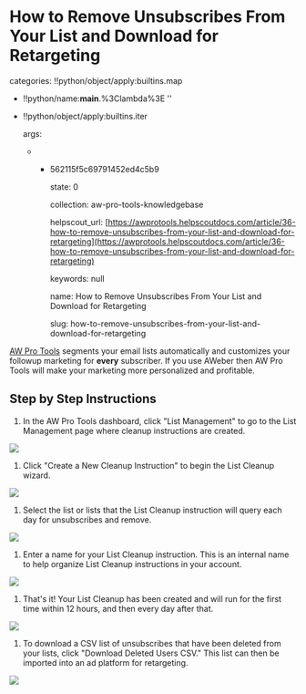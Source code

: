 # How to Remove Unsubscribes From Your List and Download for Retargeting

categories: !!python/object/apply:builtins.map

* !!python/name:**main**.%3Clambda%3E ''
* !!python/object/apply:builtins.iter

  args:

  * * 562115f5c69791452ed4c5b9

      state: 0

      collection: aw-pro-tools-knowledgebase

      helpscout\_url: [https://awprotools.helpscoutdocs.com/article/36-how-to-remove-unsubscribes-from-your-list-and-download-for-retargeting](https://awprotools.helpscoutdocs.com/article/36-how-to-remove-unsubscribes-from-your-list-and-download-for-retargeting)

      keywords: null

      name: How to Remove Unsubscribes From Your List and Download for Retargeting

      slug: how-to-remove-unsubscribes-from-your-list-and-download-for-retargeting

[AW Pro Tools](https://awprotools.com/) segments your email lists automatically and customizes your followup marketing for **every** subscriber. If you use AWeber then AW Pro Tools will make your marketing more personalized and profitable.

## Step by Step Instructions

1. In the AW Pro Tools dashboard, click "List Management" to go to the List Management page where cleanup instructions are created.

![](https://d33v4339jhl8k0.cloudfront.net/docs/assets/53974d6ce4b0c76107b109d1/images/552f11bfe4b0ac24a832b29c/file-P5zgf7Ld4V.png)

1. Click "Create a New Cleanup Instruction" to begin the List Cleanup wizard.

![](https://d33v4339jhl8k0.cloudfront.net/docs/assets/53974d6ce4b0c76107b109d1/images/552f11c8e4b02f603f687daf/file-5LThr9ROwF.png)

1. Select the list or lists that the List Cleanup instruction will query each day for unsubscribes and remove.

![](https://d33v4339jhl8k0.cloudfront.net/docs/assets/53974d6ce4b0c76107b109d1/images/552f11d2e4b02f603f687db0/file-d7OZ7hLsUo.png)

1. Enter a name for your List Cleanup instruction. This is an internal name to help organize List Cleanup instructions in your account.

![](https://d33v4339jhl8k0.cloudfront.net/docs/assets/53974d6ce4b0c76107b109d1/images/552f11dbe4b0ac24a832b29d/file-%20BviDHzDWgk.png)

1. That's it! Your List Cleanup has been created and will run for the first time within 12 hours, and then every day after that.

![](https://d33v4339jhl8k0.cloudfront.net/docs/assets/53974d6ce4b0c76107b109d1/images/552f11e3e4b0ac24a832b29e/file-%20sIZGwompAT.png)

1. To download a CSV list of unsubscribes that have been deleted from your lists, click "Download Deleted Users CSV." This list can then be imported into an ad platform for retargeting.

![](https://d33v4339jhl8k0.cloudfront.net/docs/assets/53974d6ce4b0c76107b109d1/images/552f11f8e4b0ac24a832b2a0/file-%20MCApN7EyHI.png)

